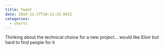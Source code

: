 ```yaml
---
title: Tweet
date: 2019-12-27T10:11:25.891Z
categories:
  - shorts
---
```

Thinking about the technical choice for a new project... would like Elixir but hard to find people for it
